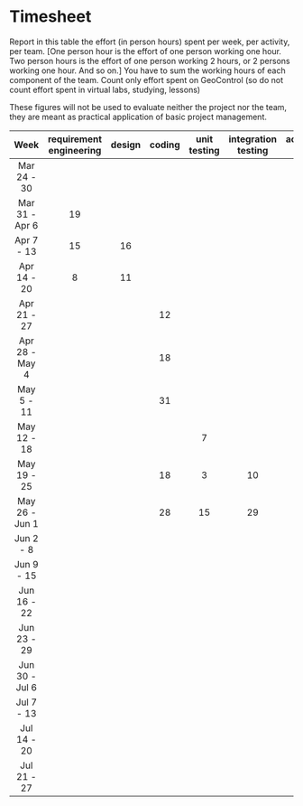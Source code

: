 # Timesheet

Report in this table the effort (in person hours) spent per week, per activity, per team.
[One person hour is the effort of one person working one hour.
Two person hours is the effort of one person working 2 hours, or 2 persons working one hour. And so on.]
You have to sum the working hours of each component of the team.
Count only effort spent on GeoControl (so do not count effort spent in virtual labs, studying, lessons)

These figures will not be used to evaluate neither the project nor the team, they are meant as practical application of basic project management.

|      Week      | requirement engineering | design | coding | unit testing | integration testing | acceptance testing | containerization | management |
| :------------: | :---------------------: | :----: | :----: | :----------: | :-----------------: | :----------------: | :--------------: | :--------: |
|  Mar 24 - 30   |                         |        |        |              |                     |                    |                  |     4      |
| Mar 31 - Apr 6 |            19           |        |        |              |                     |                    |                  |     2      |
|   Apr 7 - 13   |            15           |    16  |        |              |                     |                    |                  |     4      |
|  Apr 14 - 20   |            8            |    11  |        |              |                     |                    |                  |     9      |
|  Apr 21 - 27   |                         |        |  12    |              |                     |                    |                  |     4      |
| Apr 28 - May 4 |                         |        |  18    |              |                     |                    |                  |     6      |
|   May 5 - 11   |                         |        |  31    |              |                     |                    |                  |            |
|  May 12 - 18   |                         |        |        |    7         |                     |          3         |                  |     4      |
|  May 19 - 25   |                         |        |  18    |     3        |        10           |          3         |                  |     6      |
| May 26 - Jun 1 |                         |        |  28    |     15       |        29           |                    |                  |     2      |
|   Jun 2 - 8    |                         |        |        |              |                     |                    |                  |            |
|   Jun 9 - 15   |                         |        |        |              |                     |                    |                  |            |
|  Jun 16 - 22   |                         |        |        |              |                     |                    |                  |            |
|  Jun 23 - 29   |                         |        |        |              |                     |                    |                  |            |
| Jun 30 - Jul 6 |                         |        |        |              |                     |                    |                  |            |
|   Jul 7 - 13   |                         |        |        |              |                     |                    |                  |            |
|  Jul 14 - 20   |                         |        |        |              |                     |                    |                  |            |
|  Jul 21 - 27   |                         |        |        |              |                     |                    |                  |            |
